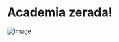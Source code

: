 # Academia zerada!
![image](https://user-images.githubusercontent.com/55566176/225334748-b9a558a3-b513-47e4-b61e-e9fc662fd22d.png)
